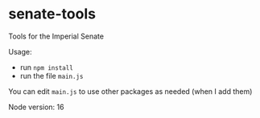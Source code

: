 # senate-tools
Tools for the Imperial Senate

Usage:
- run `npm install`
- run the file `main.js`

You can edit `main.js` to use other packages as needed (when I add them)

Node version: 16
